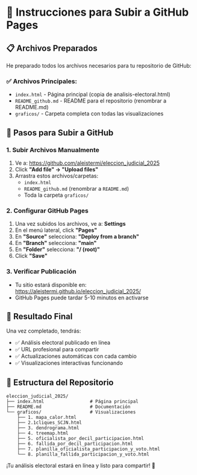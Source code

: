 # 🚀 Instrucciones para Subir a GitHub Pages

## 📋 Archivos Preparados

He preparado todos los archivos necesarios para tu repositorio de GitHub:

### ✅ Archivos Principales:
- `index.html` - Página principal (copia de analisis-electoral.html)
- `README_github.md` - README para el repositorio (renombrar a README.md)
- `graficos/` - Carpeta completa con todas las visualizaciones

## 🔄 Pasos para Subir a GitHub

### 1. Subir Archivos Manualmente
1. Ve a: https://github.com/aleistermi/eleccion_judicial_2025
2. Click **"Add file" → "Upload files"**
3. Arrastra estos archivos/carpetas:
   - `index.html`
   - `README_github.md` (renombrar a `README.md`)
   - Toda la carpeta `graficos/`

### 2. Configurar GitHub Pages
1. Una vez subidos los archivos, ve a: **Settings**
2. En el menú lateral, click **"Pages"**
3. En **"Source"** selecciona: **"Deploy from a branch"**
4. En **"Branch"** selecciona: **"main"**
5. En **"Folder"** selecciona: **"/ (root)"**
6. Click **"Save"**

### 3. Verificar Publicación
- Tu sitio estará disponible en: https://aleistermi.github.io/eleccion_judicial_2025/
- GitHub Pages puede tardar 5-10 minutos en activarse

## 🎯 Resultado Final

Una vez completado, tendrás:
- ✅ Análisis electoral publicado en línea
- ✅ URL profesional para compartir
- ✅ Actualizaciones automáticas con cada cambio
- ✅ Visualizaciones interactivas funcionando

## 📁 Estructura del Repositorio

```
eleccion_judicial_2025/
├── index.html                 # Página principal
├── README.md                  # Documentación
└── graficos/                  # Visualizaciones
    ├── 1. mapa_calor.html
    ├── 2.1cliques_SCJN.html
    ├── 3. dendrograma.html
    ├── 4. treemap.html
    ├── 5. oficialista_por_decil_participacion.html
    ├── 6. fallida_por_decil_participacion.html
    ├── 7. planilla_oficialista_participacion_y_voto.html
    └── 8. planilla_fallida_participacion_y_voto.html
```

¡Tu análisis electoral estará en línea y listo para compartir! 🎉
